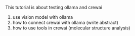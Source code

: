 This tutorial is about testing ollama and crewai
1. use vision model with ollama
2. how to connect crewai with ollama (write abstract)
3. how to use tools in crewai (molecular structure analysis)
